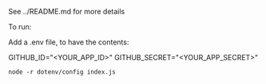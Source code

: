 See ../README.md for more details

To run:

Add a .env file, to have the contents:

GITHUB_ID="<YOUR_APP_ID>"
GITHUB_SECRET="<YOUR_APP_SECRET>"

```node -r dotenv/config index.js```

